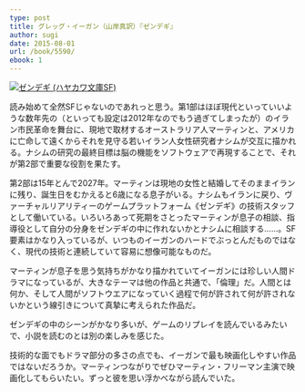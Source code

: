 ```yaml
---
type: post
title: グレッグ・イーガン（山岸真訳）『ゼンデギ』
author: sugi
date: 2015-08-01
url: /book/5590/
ebook: 1
---
```

<a href="http://www.amazon.co.jp/exec/obidos/ASIN/4150120145/chezsugi-22/ref=nosim/" onclick="_gaq.push(['_trackEvent', 'outbound-article', 'http://www.amazon.co.jp/exec/obidos/ASIN/4150120145/chezsugi-22/ref=nosim/', '']);" name="amazletlink" target="_blank"><img src="http://i0.wp.com/ecx.images-amazon.com/images/I/51g31thgSrL.jpg?w=660" alt="ゼンデギ (ハヤカワ文庫SF)" class="alignleft"  data-recalc-dims="1" /></a>

読み始めて全然SFじゃないのであれっと思う。第1部はほぼ現代といっていいような数年先の（といっても設定は2012年なのでもう過ぎてしまったが）のイラン市民革命を舞台に、現地で取材するオーストラリア人マーティンと、アメリカに亡命して遠くからそれを見守る若いイラン人女性研究者ナシムが交互に描かれる。ナシムの研究の最終目標は脳の機能をソフトウェアで再現することで、それが第2部で重要な役割を果たす。

第2部は15年とんで2027年。マーティンは現地の女性と結婚してそのままイランに残り、誕生日をむかえると6歳になる息子がいる。ナシムもイランに戻り、ヴァーチャルリアリティーのゲームプラットフォーム《ゼンデギ》の技術スタッフとして働いている。いろいろあって死期をさとったマーティンが息子の相談、指導役として自分の分身をゼンデギの中に作れないかとナシムに相談する……。SF要素はかなり入っているが、いつものイーガンのハードでぶっとんだものではなく、現代の技術と連続していて容易に想像可能なものだ。

マーティンが息子を思う気持ちがかなり描かれていてイーガンには珍しい人間ドラマになっているが、大きなテーマは他の作品と共通で、「倫理」だ。人間とは何か、そして人間がソフトウエアになっていく過程で何が許されて何が許されないかという線引きについて真摯に考えられた作品だ。

ゼンデギの中のシーンがかなり多いが、ゲームのリプレイを読んでいるみたいで、小説を読むのとは別の楽しみを感じた。

技術的な面でもドラマ部分の多さの点でも、イーガンで最も映画化しやすい作品ではないだろうか。マーティンつながりでぜひマーティン・フリーマン主演で映画化してもらいたい。ずっと彼を思い浮かべながら読んでいた。
